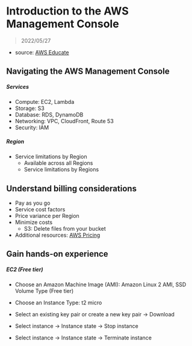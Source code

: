 # Introduction to the AWS Management Console

> 2022/05/27

- source: [AWS Educate](https://aws.amazon.com/education/awseducate/)



## Navigating the AWS Management Console

##### Services

- Compute: EC2, Lambda
- Storage: S3
- Database: RDS, DynamoDB
- Networking: VPC, CloudFront, Route  53
- Security: IAM



##### Region

- Service limitations by Region
  - Available across all Regions
  - Service limitations by Regions



## Understand billing considerations

- Pay as you go
- Service cost factors
- Price variance per Region
- Minimize costs
  - S3: Delete files from your bucket
- Additional resources: [AWS Pricing](https://aws.amazon.com/pricing/)



## Gain hands-on experience

##### EC2 (Free tier)

- Choose an Amazon Machine Image (AMI): Amazon Linux 2 AMI, SSD Volume Type (Free tier)

- Choose an Instance Type: t2 micro

- Select an existing key pair or create a new key pair → Download
- Select instance → Instance state → Stop instance
- Select instance → Instance state → Terminate instance